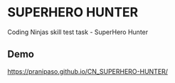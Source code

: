 # SUPERHERO HUNTER
Coding Ninjas skill test task - SuperHero Hunter
## Demo

https://pranipaso.github.io/CN_SUPERHERO-HUNTER/

